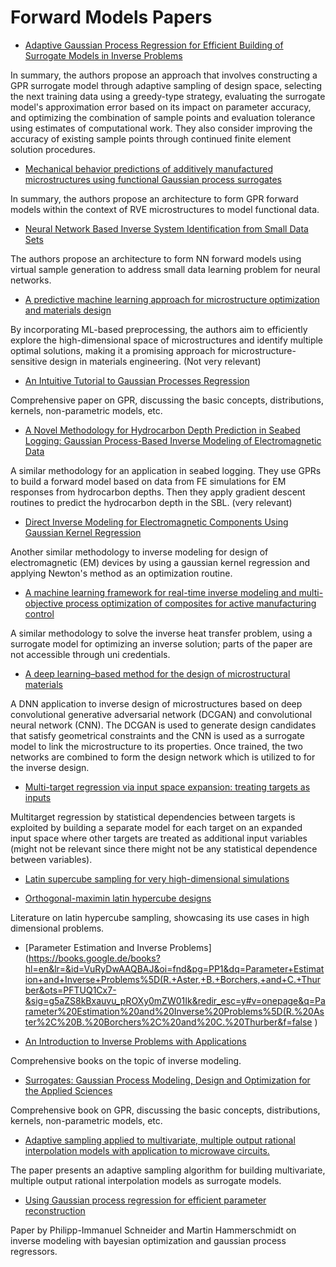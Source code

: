 # Forward Models Papers

- [Adaptive Gaussian Process Regression for Efficient Building of
Surrogate Models in Inverse Problems](https://arxiv.org/pdf/2303.05824.pdf) 

In summary, the authors propose an approach that involves constructing a GPR surrogate model through adaptive sampling of design space, selecting the next training data using a greedy-type strategy, evaluating the surrogate model's approximation error based on its impact on parameter accuracy, and optimizing the combination of sample points and evaluation tolerance using estimates of computational work. They also consider improving the accuracy of existing sample points through continued finite element solution procedures.

- [Mechanical behavior predictions of additively manufactured microstructures using functional Gaussian process surrogates](https://docs.gitlab.com/ee/gitlab-basics/add-file.html#add-a-file-using-the-command-line)

In summary, the authors propose an architecture to form GPR forward models within the context of RVE microstructures to model functional data.

- [Neural Network Based Inverse System Identification from Small Data Sets](https://ieeexplore.ieee.org/document/8851722)

The authors propose an architecture to form NN forward models using virtual sample generation to address small data learning problem for neural networks.

- [A predictive machine learning approach for microstructure optimization and materials design](https://www.nature.com/articles/srep11551)

By incorporating ML-based preprocessing, the authors aim to efficiently explore the high-dimensional space of microstructures and identify multiple optimal solutions, making it a promising approach for microstructure-sensitive design in materials engineering. (Not very relevant)

- [An Intuitive Tutorial to Gaussian Processes Regression](https://arxiv.org/abs/2009.10862)

Comprehensive paper on GPR, discussing the basic concepts, distributions, kernels, non-parametric models, etc.

- [A Novel Methodology for Hydrocarbon Depth Prediction in Seabed Logging: Gaussian Process-Based Inverse Modeling of Electromagnetic Data](https://www.mdpi.com/2076-3417/11/4/1492)

A similar methodology for an application in seabed logging. They use GPRs to build a forward model based on data from FE simulations for EM responses from hydrocarbon depths. Then they apply gradient descent routines to predict the hydrocarbon depth in the SBL.  (very relevant)

- [Direct Inverse Modeling for Electromagnetic Components Using Gaussian Kernel Regression](https://ieeexplore.ieee.org/abstract/document/9714401?casa_token=V7SmxE68jgcAAAAA:Xi0NbZjBNzXuV5V1loayVbFJyI-looNpYtRy6wjFrM2ygmZi56r_GeeCZ-bTU_9MLdPMoupa3Q)

Another similar methodology to inverse modeling for design of electromagnetic (EM) devices by using a gaussian kernel regression and applying Newton's method as an optimization routine.

- [A machine learning framework for real-time inverse modeling and multi-objective process optimization of composites for active manufacturing control](https://www.sciencedirect.com/science/article/abs/pii/S135983682100531X)

A similar methodology to solve the inverse heat transfer problem, using a surrogate model for optimizing an inverse solution; parts of the paper are not accessible through uni credentials.

- [A deep learning–based method for the design of microstructural materials](https://link.springer.com/article/10.1007/s00158-019-02424-2)

A DNN application to inverse design of microstructures based on deep convolutional generative adversarial network (DCGAN) and convolutional neural network (CNN). The DCGAN is used to generate design candidates that satisfy geometrical constraints and the CNN is used as a surrogate model to link the microstructure to its properties. Once trained, the two networks are combined to form the design network which is utilized to for the inverse design.

- [Multi-target regression via input space expansion: treating targets as inputs](https://link.springer.com/article/10.1007/s10994-016-5546-z)

Multitarget regression by statistical dependencies between targets is exploited by building a separate model for each target on an expanded input space where other targets are treated as additional input variables (might not be relevant since there might not be any statistical dependence between variables).

- [Latin supercube sampling for very high-dimensional simulations](https://dl.acm.org/doi/abs/10.1145/272991.273010)

- [Orthogonal-maximin latin hypercube designs](https://www.jstor.org/stable/24308251?casa_token=1fWZyBmRZ8oAAAAA%3AKiDlhe557GpFpPduSTlIwHXtVy9EW9cf2mYwXcZ-i1takK8ENVNutFZHUq3ctR9vRN3J_XOzYfH1wpYO7A2S5yXlLARqqKLuaDZ2g3L2LtKbYBLln5w)

Literature on latin hypercube sampling, showcasing its use cases in high dimensional problems.

- [Parameter Estimation and Inverse Problems](https://books.google.de/books?hl=en&lr=&id=VuRyDwAAQBAJ&oi=fnd&pg=PP1&dq=Parameter+Estimation+and+Inverse+Problems%5D(R.+Aster,+B.+Borchers,+and+C.+Thurber&ots=PFTUQ1Cx7-&sig=g5aZS8kBxauvu_pROXy0mZW01Ik&redir_esc=y#v=onepage&q=Parameter%20Estimation%20and%20Inverse%20Problems%5D(R.%20Aster%2C%20B.%20Borchers%2C%20and%20C.%20Thurber&f=false )

- [An Introduction to Inverse Problems with Applications](https://books.google.de/books?hl=en&lr=&id=Oc8_N1PmYnYC&oi=fnd&pg=PP2&dq=F.+Neto+and+A.+da+Silva+Neto.+An+Introduction+to+Inverse+Problems+with+Applications.+Springer,+2012&ots=MmGjqNXOiu&sig=bSsbQOMc8ZMlMJsxNIUflrYSINs&redir_esc=y#v=onepage&q=F.%20Neto%20and%20A.%20da%20Silva%20Neto.%20An%20Introduction%20to%20Inverse%20Problems%20with%20Applications.%20Springer%2C%202012&f=false)

Comprehensive books on the topic of inverse modeling.

- [Surrogates: Gaussian Process Modeling, Design and Optimization for the Applied
Sciences](https://books.google.de/books?hl=en&lr=&id=1w_WDwAAQBAJ&oi=fnd&pg=PP1&dq=Surrogates:+Gaussian+Process+Modeling,+Design+and+Optimization+for+the+Applied+Sciences&ots=vRrs7y7vGa&sig=klhPa8XSvYRPQT-TCEWMloBmoJo&redir_esc=y#v=onepage&q=Surrogates%3A%20Gaussian%20Process%20Modeling%2C%20Design%20and%20Optimization%20for%20the%20Applied%20Sciences&f=false)

Comprehensive book on GPR, discussing the basic concepts, distributions, kernels, non-parametric models, etc.


- [Adaptive sampling applied to multivariate, multiple
output rational interpolation models with application to microwave circuits.](https://onlinelibrary.wiley.com/doi/abs/10.1002/mmce.10032)

The paper presents an adaptive sampling algorithm for building multivariate, multiple output rational interpolation models as surrogate models.

- [Using Gaussian process regression for efficient parameter reconstruction](https://arxiv.org/abs/1903.12128)

Paper by Philipp-Immanuel Schneider and Martin Hammerschmidt on inverse modeling with bayesian optimization and gaussian process regressors.